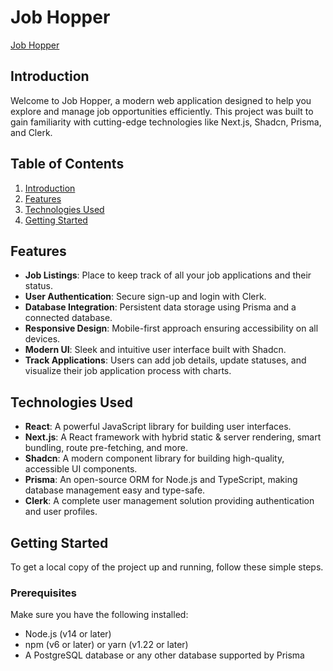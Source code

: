 # Job Hopper

[Job Hopper](https://job-hopper.vercel.app/)

## Introduction

Welcome to Job Hopper, a modern web application designed to help you explore and manage job opportunities efficiently. This project was built to gain familiarity with cutting-edge technologies like Next.js, Shadcn, Prisma, and Clerk.

## Table of Contents

1. [Introduction](#introduction)
2. [Features](#features)
3. [Technologies Used](#technologies-used)
4. [Getting Started](#getting-started)


## Features

- **Job Listings**: Place to keep track of all your job applications and their status. 
- **User Authentication**: Secure sign-up and login with Clerk.
- **Database Integration**: Persistent data storage using Prisma and a connected database.
- **Responsive Design**: Mobile-first approach ensuring accessibility on all devices.
- **Modern UI**: Sleek and intuitive user interface built with Shadcn.
- **Track Applications**: Users can add job details, update statuses, and visualize their job application process with charts.

## Technologies Used

- **React**: A powerful JavaScript library for building user interfaces.
- **Next.js**: A React framework with hybrid static & server rendering, smart bundling, route pre-fetching, and more.
- **Shadcn**: A modern component library for building high-quality, accessible UI components.
- **Prisma**: An open-source ORM for Node.js and TypeScript, making database management easy and type-safe.
- **Clerk**: A complete user management solution providing authentication and user profiles.

## Getting Started

To get a local copy of the project up and running, follow these simple steps.

### Prerequisites

Make sure you have the following installed:

- Node.js (v14 or later)
- npm (v6 or later) or yarn (v1.22 or later)
- A PostgreSQL database or any other database supported by Prisma
